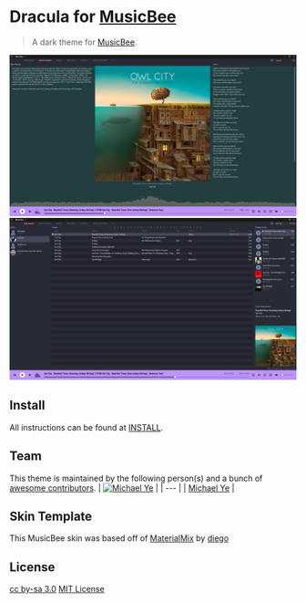# Dracula for [MusicBee](https://www.getmusicbee.com/)

> A dark theme for [MusicBee](https://www.getmusicbee.com/).

![Screenshot](./screenshot.png)
![Screenshot2](./screenshot2.png)

## Install

All instructions can be found at [INSTALL](INSTALL.md).

## Team

This theme is maintained by the following person(s) and a bunch of [awesome contributors](https://github.com/mly32/Dracula-MusicBee/graphs/contributors).
| [![Michael Ye](https://avatars2.githubusercontent.com/u/52215742?s=400&v=4)](https://github.com/mly32) |
| --- |
| [Michael Ye](https://github.com/mly32) |

## Skin Template

This MusicBee skin was based off of [MaterialMix](https://getmusicbee.com/addons/skins/203/materialmix-hidpi-supported/) by [diego](https://getmusicbee.com/forum/index.php?action=profile;u=39481)

## License

[cc by-sa 3.0](https://creativecommons.org/licenses/by-sa/3.0/)
[MIT License](./LICENSE)

